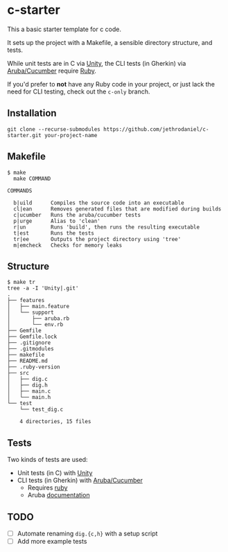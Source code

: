 # c-starter

This a basic starter template for c code.

It sets up the project with a Makefile, a sensible directory structure, and tests.

While unit tests are in C via [Unity](https://github.com/ThrowTheSwitch/Unity),
the CLI tests (in Gherkin) via [Aruba/Cucumber](https://github.com/cucumber/aruba)
require [Ruby](https://www.ruby-lang.org/en/).

If you'd prefer to **not** have any Ruby code in your project, or just lack the
need for CLI testing, check out the `c-only` branch.

## Installation

```
git clone --recurse-submodules https://github.com/jethrodaniel/c-starter.git your-project-name
```

## Makefile

```
$ make
  make COMMAND

COMMANDS

  b|uild      Compiles the source code into an executable
  cl|ean      Removes generated files that are modified during builds
  c|ucumber   Runs the aruba/cucumber tests
  p|urge      Alias to 'clean'
  r|un        Runs 'build', then runs the resulting executable
  t|est       Runs the tests
  tr|ee       Outputs the project directory using 'tree'
  m|emcheck   Checks for memory leaks
```

## Structure

```
$ make tr
tree -a -I 'Unity|.git'
.
├── features
│   ├── main.feature
│   └── support
│       ├── aruba.rb
│       └── env.rb
├── Gemfile
├── Gemfile.lock
├── .gitignore
├── .gitmodules
├── makefile
├── README.md
├── .ruby-version
├── src
│   ├── dig.c
│   ├── dig.h
│   ├── main.c
│   └── main.h
└── test
    └── test_dig.c

    4 directories, 15 files
```

## Tests

Two kinds of tests are used:
  - Unit tests (in C) with [Unity](https://github.com/ThrowTheSwitch/Unity)
  - CLI tests (in Gherkin) with [Aruba/Cucumber](https://github.com/cucumber/aruba)
    - Requires [ruby](https://www.ruby-lang.org/en/)
    - Aruba [documentation](https://app.cucumber.pro/projects/aruba/documents/branch/master/)

## TODO

- [ ] Automate renaming `dig.{c,h}` with a setup script
- [ ] Add more example tests

